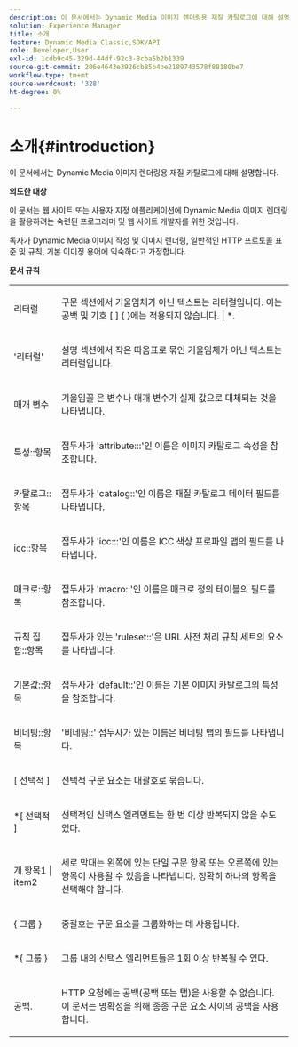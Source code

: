 ```yaml
---
description: 이 문서에서는 Dynamic Media 이미지 렌더링용 재질 카탈로그에 대해 설명합니다.
solution: Experience Manager
title: 소개
feature: Dynamic Media Classic,SDK/API
role: Developer,User
exl-id: 1cdb9c45-329d-44df-92c3-8cba5b2b1339
source-git-commit: 206e4643e3926cb85b4be2189743578f88180be7
workflow-type: tm+mt
source-wordcount: '328'
ht-degree: 0%

---
```


# 소개{#introduction}

이 문서에서는 Dynamic Media 이미지 렌더링용 재질 카탈로그에 대해 설명합니다.

**의도한 대상**

이 문서는 웹 사이트 또는 사용자 지정 애플리케이션에 Dynamic Media 이미지 렌더링을 활용하려는 숙련된 프로그래머 및 웹 사이트 개발자를 위한 것입니다.

독자가 Dynamic Media 이미지 작성 및 이미지 렌더링, 일반적인 HTTP 프로토콜 표준 및 규칙, 기본 이미징 용어에 익숙하다고 가정합니다.

**문서 규칙**

<table id="simpletable_E96BA470B3CE4266A9E6ED0440A56C40"> 
 <tr class="strow"> 
  <td class="stentry"> <p>리터럴 </p> </td> 
  <td class="stentry"> <p>구문 섹션에서 기울임체가 아닌 텍스트는 리터럴입니다. 이는 공백 및 기호 [ ] { }에는 적용되지 않습니다. | *. </p> </td> 
 </tr> 
 <tr class="strow"> 
  <td class="stentry"> <p>'리터럴' </p> </td> 
  <td class="stentry"> <p>설명 섹션에서 작은 따옴표로 묶인 기울임체가 아닌 텍스트는 리터럴입니다. </p> </td> 
 </tr> 
 <tr class="strow"> 
  <td class="stentry"> <p> <span class="varname"> 매개 변수 </span> </p> </td> 
  <td class="stentry"> <p>기울임꼴 은 변수나 매개 변수가 실제 값으로 대체되는 것을 나타냅니다. </p> </td> 
 </tr> 
 <tr class="strow"> 
  <td class="stentry"> <p> <span class="codeph"> 특성::항목 </span> </p> </td> 
  <td class="stentry"> <p>접두사가 'attribute:::'인 이름은 이미지 카탈로그 속성을 참조합니다. </p> </td> 
 </tr> 
 <tr class="strow"> 
  <td class="stentry"> <span class="codeph"> 카탈로그::항목 </span> </td> 
  <td class="stentry"> <p>접두사가 'catalog::'인 이름은 재질 카탈로그 데이터 필드를 나타냅니다. </p> </td> 
 </tr> 
 <tr class="strow"> 
  <td class="stentry"> <p> <span class="codeph"> icc::항목 </span> </p> </td> 
  <td class="stentry"> <p>접두사가 'icc:::'인 이름은 ICC 색상 프로파일 맵의 필드를 나타냅니다. </p> </td> 
 </tr> 
 <tr class="strow"> 
  <td class="stentry"> <p> <span class="codeph"> 매크로::항목 </span> </p> </td> 
  <td class="stentry"> <p>접두사가 'macro::'인 이름은 매크로 정의 테이블의 필드를 참조합니다. </p> </td> 
 </tr> 
 <tr class="strow"> 
  <td class="stentry"> <p> <span class="codeph"> 규칙 집합::항목 </span> </p> </td> 
  <td class="stentry"> <p>접두사가 있는 'ruleset::'은 URL 사전 처리 규칙 세트의 요소를 나타냅니다. </p> </td> 
 </tr> 
 <tr class="strow"> 
  <td class="stentry"> <p> <span class="codeph"> 기본값::항목 </span> </p> </td> 
  <td class="stentry"> <p>접두사가 'default::'인 이름은 기본 이미지 카탈로그의 특성을 참조합니다. </p> </td> 
 </tr> 
 <tr class="strow"> 
  <td class="stentry"> <p> <span class="codeph"> 비네팅::항목 </span> </p> </td> 
  <td class="stentry"> <p>'비네팅::' 접두사가 있는 이름은 비네팅 맵의 필드를 나타냅니다. </p> </td> 
 </tr> 
 <tr class="strow"> 
  <td class="stentry"> <p>[ <span class="varname"> 선택적 </span> ] </p> </td> 
  <td class="stentry"> <p>선택적 구문 요소는 대괄호로 묶습니다. </p> </td> 
 </tr> 
 <tr class="strow"> 
  <td class="stentry"> <p>*[ <span class="varname"> 선택적 </span> ] </p> </td> 
  <td class="stentry"> <p>선택적인 신택스 엘리먼트는 한 번 이상 반복되지 않을 수도 있다. </p> </td> 
 </tr> 
 <tr class="strow"> 
  <td class="stentry"> <p> <span class="varname">개 항목1 </span>| <span class="varname"> item2 </span> </p> </td> 
  <td class="stentry"> <p>세로 막대는 왼쪽에 있는 단일 구문 항목 또는 오른쪽에 있는 항목이 사용될 수 있음을 나타냅니다. 정확히 하나의 항목을 선택해야 합니다. </p> </td> 
 </tr> 
 <tr class="strow"> 
  <td class="stentry"> <p>{ <span class="varname"> 그룹 </span> } </p> </td> 
  <td class="stentry"> <p>중괄호는 구문 요소를 그룹화하는 데 사용됩니다. </p> </td> 
 </tr> 
 <tr class="strow"> 
  <td class="stentry"> <p>*{ <span class="varname"> 그룹 </span> } </p> </td> 
  <td class="stentry"> <p>그룹 내의 신택스 엘리먼트들은 1회 이상 반복될 수 있다. </p> </td> 
 </tr> 
 <tr class="strow"> 
  <td class="stentry"> <p>공백. </p> </td> 
  <td class="stentry"> <p>HTTP 요청에는 공백(공백 또는 탭)을 사용할 수 없습니다. 이 문서는 명확성을 위해 종종 구문 요소 사이의 공백을 사용합니다. </p> </td> 
 </tr> 
</table>
